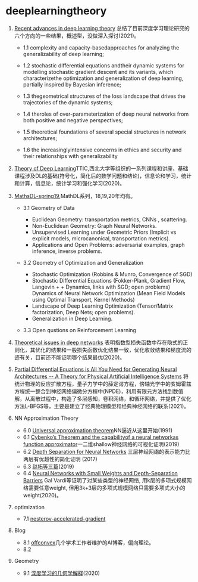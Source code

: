 # deeplearningtheory
1. [Recent advances in deep learning theory](https://arxiv.org/pdf/2012.10931.pdf)
总结了目前深度学习理论研究的六个方向的一些结果，概述型，没做深入探讨(2021)。

    + 1.1 complexity and capacity-basedapproaches for analyzing the generalizability of deep learning; 

    + 1.2 stochastic differential equations andtheir dynamic systems for modelling stochastic gradient descent and its variants, which characterizethe optimization and generalization of deep learning, partially inspired by Bayesian inference; 

    + 1.3 thegeometrical structures of the loss landscape that drives the trajectories of the dynamic systems;

    + 1.4 theroles of over-parameterization of deep neural networks from both positive and negative perspectives; 

    + 1.5 theoretical foundations of several special structures in network architectures; 

    + 1.6 the increasinglyintensive concerns in ethics and security and their relationships with generalizability

2. [Theory of Deep Learning](https://www.ideal.northwestern.edu/special-quarters/fall-2020/)TTIC,西北大学等组织的一系列课程和讲座，基础课程涉及DL的基础(符号化，简化后的数学问题和结论)，信息论和学习，统计和计算，信息论，统计学习和强化学习(2020)。

3. [MathsDL-spring19](https://joanbruna.github.io/MathsDL-spring19/),MathDL系列，18,19,20年均有。

    + 3.1  Geometry of Data

        + Euclidean Geometry: transportation metrics, CNNs , scattering.
        + Non-Euclidean Geometry: Graph Neural Networks.
        + Unsupervised Learning under Geometric Priors (Implicit vs explicit models, microcanonical, transportation metrics).
        + Applications and Open Problems: adversarial examples, graph inference, inverse problems.

    + 3.2 Geometry of Optimization and Generalization

        + Stochastic Optimization (Robbins & Munro, Convergence of SGD)
        + Stochastic Differential Equations (Fokker-Plank, Gradient Flow, Langevin + + Dynamics, links with SGD; open problems)
        Dynamics of Neural Network Optimization (Mean Field Models using Optimal Transport, Kernel Methods)
        + Landscape of Deep Learning Optimization (Tensor/Matrix factorization, Deep Nets; open problems).
        + Generalization in Deep Learning.

    + 3.3  Open qustions on Reinforcement Learning

4. [Theoretical issues in deep networks](https://www.pnas.org/content/117/48/30039) 表明指数型损失函数中存在隐式的正则化，其优化的结果和一般损失函数优化结果一致，优化收敛结果和梯度流的迹有关，目前还不能证明哪个结果最优(2020)。

5. [Partial Differential Equations is All You Need for Generating Neural Architectures -- A Theory for Physical Artificial Intelligence Systems](https://arxiv.org/abs/2103.08313) 将统计物理的反应扩散方程，量子力学中的薛定谔方程，傍轴光学中的亥姆霍兹方程统一整合到神经网络偏微分方程中(NPDE)，利用有限元方法找到数值解，从离散过程中，构造了多层感知，卷积网络，和循环网络，并提供了优化方法L-BFGS等，主要是建立了经典物理模型和经典神经网络的联系(2021)。

6. NN Approximation Theory
    + 6.0 [Universal approximation theorem](https://en.wikipedia.org/wiki/Universal_approximation_theorem)NN逼近从这里开始(1991)
    + 6.1 [Cybenko’s Theorem and the capabilityof a neural networkas function approximator](https://www.mathematik.uni-wuerzburg.de/fileadmin/10040900/2019/Seminar__Artificial_Neural_Network__24_9__.pdf)一二维shallow神经网络的可视化证明(2019)
    + 6.2 [Depth Separation for Neural Networks](https://arxiv.org/abs/1702.08489) 三层神经网络的表示能力比两层有优越性的简化证明 (2017)
    + 6.3 [赵拓等三篇](https://www.zhihu.com/question/347654789/answer/1480974642)(2019)
    + 6.4 [Neural Networks with Small Weights and Depth-Separation Barriers](https://arxiv.org/abs/2006.00625) Gal Vardi等证明了对某些类型的神经网络, 用k层的多项式规模网络需要任意weight, 但用3k+3层的多项式规模网络只需要多项式大小的 weight(2020)。

7. optimization
    + 7.1 [nesterov-accelerated-gradient](https://paperswithcode.com/method/nesterov-accelerated-gradient)

8. Blog
    + 8.1 [offconvex](http://www.offconvex.org/)几个学术工作者维护的AI博客，偏向理论。
    + 8.2 

9. Geometry
    + 9.1 [深度学习的几何学解释](http://www.engineering.org.cn/ch/10.1016/j.eng.2019.09.010)(2020)
